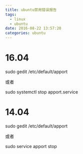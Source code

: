 ```yaml
---
title: ubuntu禁用错误报告
tags:
  - linux
  - ubuntu
date: 2016-08-22 13:57:20
categories: ubuntu
---
```

# 16.04
sudo gedit /etc/default/apport

或者

sudo systemctl stop apport.service

# 14.04
sudo gedit /etc/default/apport

或者

sudo service apport stop
